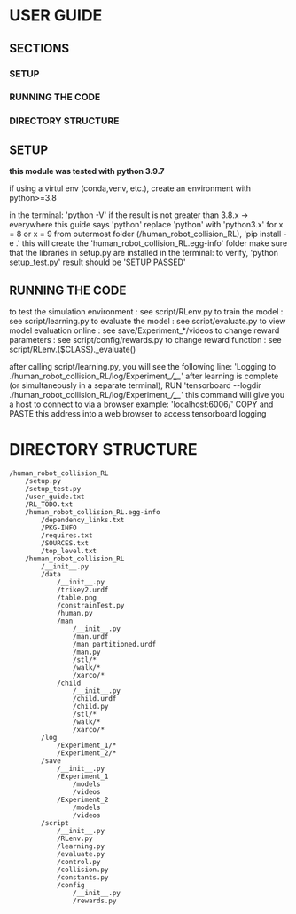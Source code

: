 # USER GUIDE

## SECTIONS
### SETUP
### RUNNING THE CODE
### DIRECTORY STRUCTURE

## SETUP

**this module was tested with python 3.9.7**

if using a virtul env (conda,venv, etc.), create an environment with python>=3.8

in the terminal:
'python -V'
if the result is not greater than 3.8.x -> everywhere this guide says 'python'
replace 'python' with 'python3.x' for x = 8 or x = 9
from outermost folder (/human_robot_collision_RL),
'pip install -e .'
this will create the 'human_robot_collision_RL.egg-info' folder
make sure that the libraries in setup.py are installed
in the terminal:
to verify,
'python setup_test.py'
result should be 'SETUP PASSED'

## RUNNING THE CODE

to test the simulation environment  : see script/RLenv.py
to train the model                  : see script/learning.py
to evaluate the model               : see script/evaluate.py
to view model evaluation online     : see save/Experiment_*/videos
to change reward parameters         : see script/config/rewards.py
to change reward function           : see script/RLenv.($CLASS)._evaluate()


after calling script/learning.py, you will see the following line:
'Logging to ./human_robot_collision_RL/log/Experiment_*/****_****_*'
after learning is complete (or simultaneously in a separate terminal),
RUN 'tensorboard --logdir ./human_robot_collision_RL/log/Experiment_*/****_****_*'
this command will give you a host to connect to via a browser
example: 'localhost:6006/'
COPY and PASTE this address into a web browser to access tensorboard logging


# DIRECTORY STRUCTURE

    /human_robot_collision_RL
        /setup.py
        /setup_test.py
        /user_guide.txt
        /RL_TODO.txt
        /human_robot_collision_RL.egg-info
            /dependency_links.txt
            /PKG-INFO
            /requires.txt
            /SOURCES.txt
            /top_level.txt
        /human_robot_collision_RL
            /__init__.py
            /data
                /__init__.py
                /trikey2.urdf
                /table.png
                /constrainTest.py
                /human.py
                /man
                    /__init__.py
                    /man.urdf
                    /man_partitioned.urdf
                    /man.py
                    /stl/*
                    /walk/*
                    /xarco/*
                /child
                    /__init__.py
                    /child.urdf
                    /child.py
                    /stl/*
                    /walk/*
                    /xarco/*
            /log
                /Experiment_1/*
                /Experiment_2/*             
            /save
                /__init__.py
                /Experiment_1
                    /models
                    /videos
                /Experiment_2
                    /models
                    /videos
            /script
                /__init__.py
                /RLenv.py
                /learning.py
                /evaluate.py
                /control.py
                /collision.py
                /constants.py
                /config
                    /__init__.py
                    /rewards.py

